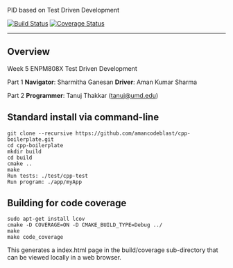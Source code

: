 PID based on Test Driven Development

[![Build Status](https://app.travis-ci.com/tanujthakkar/PID_TDD.svg?branch=master)](https://app.travis-ci.com/tanujthakkar/PID_TDD)
[![Coverage Status](https://coveralls.io/repos/github/tanujthakkar/PID_TDD/badge.svg?branch=master)](https://coveralls.io/github/tanujthakkar/PID_TDD?branch=master)

---

## Overview
Week 5 ENPM808X Test Driven Development

Part 1 
**Navigator**: Sharmitha Ganesan
**Driver**: Aman Kumar Sharma

Part 2
**Programmer**: Tanuj Thakkar (tanuj@umd.edu)


## Standard install via command-line
```
git clone --recursive https://github.com/amancodeblast/cpp-boilerplate.git
cd cpp-boilerplate
mkdir build
cd build
cmake ..
make
Run tests: ./test/cpp-test
Run program: ./app/myApp
```

## Building for code coverage 
```
sudo apt-get install lcov
cmake -D COVERAGE=ON -D CMAKE_BUILD_TYPE=Debug ../
make
make code_coverage
```
This generates a index.html page in the build/coverage sub-directory that can be viewed locally in a web browser.

